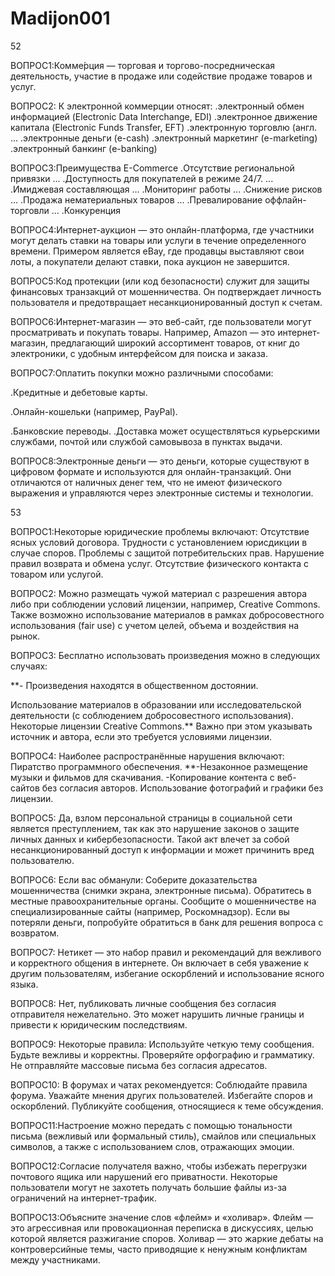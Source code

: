 # Madijon001
52

ВОПРОС1:Комме́рция — торговая и торгово-посредническая деятельность, участие в продаже или содействие продаже товаров и услуг.

ВОПРОС2: К электронной коммерции относят: .электронный обмен информацией (Electronic Data Interchange, EDI) .электронное движение капитала (Electronic Funds Transfer, EFT) .электронную торговлю (англ. ... .электронные деньги (e-cash) .электронный маркетинг (e-marketing) .электронный банкинг (e-banking)

ВОПРОС3:Преимущества E-Commerce .Отсутствие региональной привязки ... .Доступность для покупателей в режиме 24/7. ... .Имиджевая составляющая ... .Мониторинг работы ... .Снижение рисков ... .Продажа нематериальных товаров ... .Превалирование оффлайн-торговли ... .Конкуренция

ВОПРОС4:Интернет-аукцион — это онлайн-платформа, где участники могут делать ставки на товары или услуги в течение определенного времени. Примером является eBay, где продавцы выставляют свои лоты, а покупатели делают ставки, пока аукцион не завершится.

ВОПРОС5:Код протекции (или код 
безопасности) служит для защиты финансовых транзакций от мошенничества. Он подтверждает личность пользователя и предотвращает несанкционированный доступ к счетам.

ВОПРОС6:Интернет-магазин — это веб-сайт, где пользователи могут просматривать и покупать товары. Например, Amazon — это интернет-магазин, предлагающий широкий ассортимент товаров, от книг до электроники, с удобным интерфейсом для поиска и заказа.

ВОПРОС7:Оплатить покупки можно различными способами:

.Кредитные и дебетовые карты.

.Онлайн-кошельки (например, PayPal).

.Банковские переводы. .Доставка может осуществляться курьерскими службами, почтой или службой самовывоза в пунктах выдачи.

ВОПРОС8:Электронные деньги — это деньги, которые существуют в цифровом формате и используются для онлайн-транзакций. Они отличаются от наличных денег тем, что не имеют физического выражения и управляются через электронные системы и технологии.

53

ВОПРОС1:Некоторые юридические проблемы включают: Отсутствие ясных условий договора. Трудности с установлением юрисдикции в случае споров. Проблемы с защитой потребительских прав. Нарушение правил возврата и обмена услуг. Отсутствие физического контакта с товаром или услугой.

ВОПРОС2: Можно размещать чужой материал с разрешения автора либо при соблюдении условий лицензии, например, Creative Commons. Также возможно использование материалов в рамках добросовестного использования (fair use) с учетом целей, объема и воздействия на рынок.

ВОПРОС3: Бесплатно использовать произведения можно в следующих случаях:

**- Произведения находятся в общественном достоянии.

Использование материалов в образовании или исследовательской деятельности (с соблюдением добросовестного использования).
Некоторые лицензии Creative Commons.**
Важно при этом указывать источник и автора, если это требуется условиями лицензии.

ВОПРОС4: Наиболее распространённые нарушения включают: Пиратство программного обеспечения. **-Незаконное размещение музыки и фильмов для скачивания. -Копирование контента с веб-сайтов без согласия авторов. Использование фотографий и графики без лицензии.

ВОПРОС5: Да, взлом персональной страницы в социальной сети является преступлением, так как это нарушение законов о защите личных данных и кибербезопасности. Такой акт влечет за собой несанкционированный доступ к информации и может причинить вред пользователю.

ВОПРОС6: Если вас обманули: Соберите доказательства мошенничества (снимки экрана, электронные письма). Обратитесь в местные правоохранительные органы. Сообщите о мошенничестве на специализированные сайты (например, Роскомнадзор). Если вы потеряли деньги, попробуйте обратиться в банк для решения вопроса с возвратом.

ВОПРОС7: Нетикет — это набор правил и рекомендаций для вежливого и корректного общения в интернете. Он включает в себя уважение к другим пользователям, избегание оскорблений и использование ясного языка.

ВОПРОС8: Нет, публиковать личные сообщения без согласия отправителя нежелательно. Это может нарушить личные границы и привести к юридическим последствиям.

ВОПРОС9: Некоторые правила: Используйте четкую тему сообщения. Будьте вежливы и корректны. Проверяйте орфографию и грамматику. Не отправляйте массовые письма без согласия адресатов.

ВОПРОС10: В форумах и чатах рекомендуется: Соблюдайте правила форума. Уважайте мнения других пользователей. Избегайте споров и оскорблений. Публикуйте сообщения, относящиеся к теме обсуждения.

ВОПРОС11:Настроение можно передать с помощью тональности письма (вежливый или формальный стиль), смайлов или специальных символов, а также с использованием слов, отражающих эмоции.

ВОПРОС12:Согласие получателя важно, чтобы избежать перегрузки почтового ящика или нарушений его приватности. Некоторые пользователи могут не захотеть получать большие файлы из-за ограничений на интернет-трафик.

ВОПРОС13:Объясните значение слов «флейм» и «холивар». Флейм — это агрессивная или провокационная переписка в дискуссиях, целью которой является разжигание споров.
Холивар — это жаркие дебаты на контроверсийные темы, часто приводящие к ненужным конфликтам между участниками.
